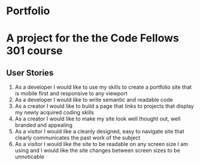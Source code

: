 # Portfolio

# A project for the the Code Fellows 301 course

## User Stories
  1. As a developer I would like to use my skills to create a portfolio site that is mobile first and responsive to any viewport
  2. As a developer I would like to write semantic and readable code
  2. As a creator I would like to build a page that links to projects that display my newly acquired coding skills
  3. As a creator I would like to make my site look well thought out, well branded and appealing
  3. As a visitor I would like a cleanly designed, easy to navigate site that clearly communicates the past work of the subject
  4. As a visitor I would like the site to be readable on any screen size I am using and I would like the site changes between screen sizes to be unnoticable
